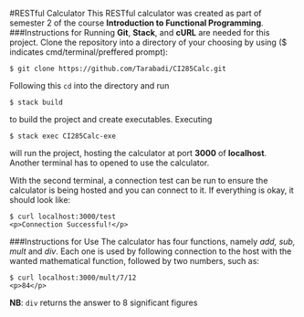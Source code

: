 #RESTful Calculator
This RESTful calculator was created as part of semester 2 of the course **Introduction to Functional Programming**.
###Instructions for Running
**Git**, **Stack**, and **cURL** are needed for this project.
Clone the repository into a directory of your choosing by using ($ indicates cmd/terminal/preffered prompt):
```
$ git clone https://github.com/Tarabadi/CI285Calc.git
```
Following this `cd` into the directory and run
```
$ stack build
```
to build the project and create executables. Executing 
```
$ stack exec CI285Calc-exe
```
will run the project, hosting the calculator at port **3000** of **localhost**. Another terminal has to opened to use the calculator.

With the second terminal, a connection test can be run to ensure the calculator is being hosted and you can connect to it. If everything is okay, it should look like:
```
$ curl localhost:3000/test
<p>Connection Successful!</p>
```
###Instructions for Use
The calculator has four functions, namely *add, sub, mult* and *div*. Each one is used by following connection to the host with the wanted mathematical function, followed by two numbers, such as:
```
$ curl localhost:3000/mult/7/12
<p>84</p>
```
**NB**: `div` returns the answer to 8 significant figures

